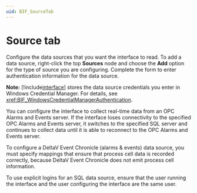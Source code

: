 ```yaml
---
uid: BIF_SourceTab
---
```


# Source tab

<!-- Customized for WonderWare -->

<!-- Content below applies to all interfaces -->

Configure the data sources that you want the interface to read. To add a data source, right-click the top **Sources** node and choose the **Add** option for the type of source you are configuring. Complete the form to enter authentication information for the data source.

**Note:** [!include[interface](../includes/product-short.md)] stores the data source credentials you enter in Windows Credential Manager. For details, see <xref:BIF_WindowsCredentialManagerAuthentication>.

<!-- Custom content for WonderWare below. -->

You can configure the interface to collect real-time data from an OPC Alarms and Events server. If the interface loses connectivity to the specified OPC Alarms and Events server, it switches to the specified SQL server and continues to collect data until it is able to reconnect to the OPC Alarms and Events server.

To configure a DeltaV Event Chronicle (alarms & events) data source, you must specify mappings that ensure that process cell data is recorded correctly, because DeltaV Event Chronicle does not emit process cell information.
    
To use explicit logins for an SQL data source, ensure that the user running the interface and the user configuring the interface are the same user. 